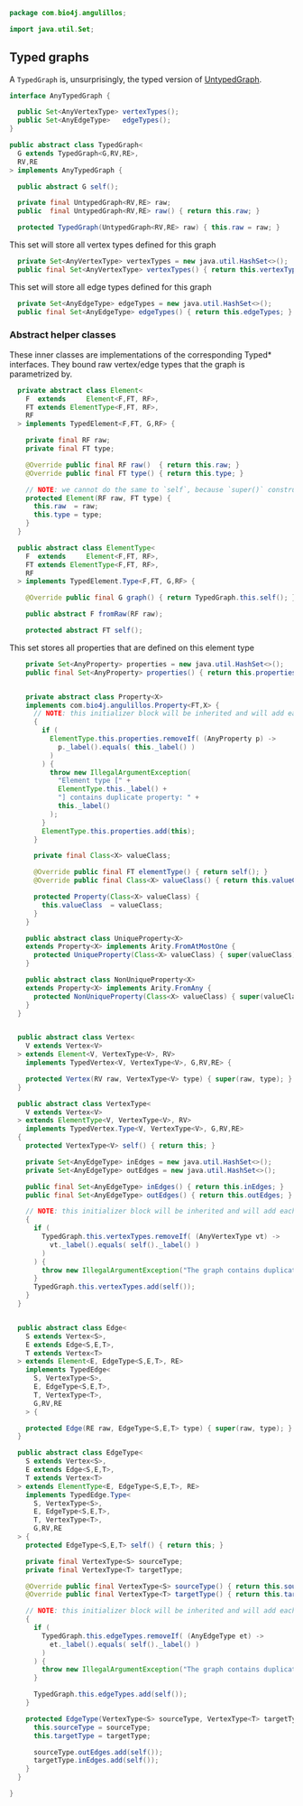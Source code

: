 
```java
package com.bio4j.angulillos;

import java.util.Set;
```


## Typed graphs

A `TypedGraph` is, unsurprisingly, the typed version of [UntypedGraph](UntypedGraph.java.md).


```java
interface AnyTypedGraph {

  public Set<AnyVertexType> vertexTypes();
  public Set<AnyEdgeType>   edgeTypes();
}

public abstract class TypedGraph<
  G extends TypedGraph<G,RV,RE>,
  RV,RE
> implements AnyTypedGraph {

  public abstract G self();

  private final UntypedGraph<RV,RE> raw;
  public  final UntypedGraph<RV,RE> raw() { return this.raw; }

  protected TypedGraph(UntypedGraph<RV,RE> raw) { this.raw = raw; }
```

This set will store all vertex types defined for this graph

```java
  private Set<AnyVertexType> vertexTypes = new java.util.HashSet<>();
  public final Set<AnyVertexType> vertexTypes() { return this.vertexTypes; }
```

This set will store all edge types defined for this graph

```java
  private Set<AnyEdgeType> edgeTypes = new java.util.HashSet<>();
  public final Set<AnyEdgeType> edgeTypes() { return this.edgeTypes; }
```

### Abstract helper classes

These inner classes are implementations of the corresponding Typed* interfaces.
They bound raw vertex/edge types that the graph is parametrized by.


```java
  private abstract class Element<
    F  extends     Element<F,FT, RF>,
    FT extends ElementType<F,FT, RF>,
    RF
  > implements TypedElement<F,FT, G,RF> {

    private final RF raw;
    private final FT type;

    @Override public final RF raw()  { return this.raw; }
    @Override public final FT type() { return this.type; }

    // NOTE: we cannot do the same to `self`, because `super()` constructor cannot refer to `this`
    protected Element(RF raw, FT type) {
      this.raw  = raw;
      this.type = type;
    }
  }

  public abstract class ElementType<
    F  extends     Element<F,FT, RF>,
    FT extends ElementType<F,FT, RF>,
    RF
  > implements TypedElement.Type<F,FT, G,RF> {

    @Override public final G graph() { return TypedGraph.this.self(); }

    public abstract F fromRaw(RF raw);

    protected abstract FT self();
```

This set stores all properties that are defined on this element type

```java
    private Set<AnyProperty> properties = new java.util.HashSet<>();
    public final Set<AnyProperty> properties() { return this.properties; }


    private abstract class Property<X>
    implements com.bio4j.angulillos.Property<FT,X> {
      // NOTE: this initializer block will be inherited and will add each vertex type to the set
      {
        if (
          ElementType.this.properties.removeIf( (AnyProperty p) ->
            p._label().equals( this._label() )
          )
        ) {
          throw new IllegalArgumentException(
            "Element type [" +
            ElementType.this._label() +
            "] contains duplicate property: " +
            this._label()
          );
        }
        ElementType.this.properties.add(this);
      }

      private final Class<X> valueClass;

      @Override public final FT elementType() { return self(); }
      @Override public final Class<X> valueClass() { return this.valueClass; }

      protected Property(Class<X> valueClass) {
        this.valueClass  = valueClass;
      }
    }

    public abstract class UniqueProperty<X>
    extends Property<X> implements Arity.FromAtMostOne {
      protected UniqueProperty(Class<X> valueClass) { super(valueClass); }
    }

    public abstract class NonUniqueProperty<X>
    extends Property<X> implements Arity.FromAny {
      protected NonUniqueProperty(Class<X> valueClass) { super(valueClass); }
    }
  }


  public abstract class Vertex<
    V extends Vertex<V>
  > extends Element<V, VertexType<V>, RV>
    implements TypedVertex<V, VertexType<V>, G,RV,RE> {

    protected Vertex(RV raw, VertexType<V> type) { super(raw, type); }
  }

  public abstract class VertexType<
    V extends Vertex<V>
  > extends ElementType<V, VertexType<V>, RV>
    implements TypedVertex.Type<V, VertexType<V>, G,RV,RE>
  {
    protected VertexType<V> self() { return this; }

    private Set<AnyEdgeType> inEdges = new java.util.HashSet<>();
    private Set<AnyEdgeType> outEdges = new java.util.HashSet<>();

    public final Set<AnyEdgeType> inEdges() { return this.inEdges; }
    public final Set<AnyEdgeType> outEdges() { return this.outEdges; }

    // NOTE: this initializer block will be inherited and will add each vertex type to the set
    {
      if (
        TypedGraph.this.vertexTypes.removeIf( (AnyVertexType vt) ->
          vt._label().equals( self()._label() )
        )
      ) {
        throw new IllegalArgumentException("The graph contains duplicate vertex type: " + self()._label());
      }
      TypedGraph.this.vertexTypes.add(self());
    }
  }


  public abstract class Edge<
    S extends Vertex<S>,
    E extends Edge<S,E,T>,
    T extends Vertex<T>
  > extends Element<E, EdgeType<S,E,T>, RE>
    implements TypedEdge<
      S, VertexType<S>,
      E, EdgeType<S,E,T>,
      T, VertexType<T>,
      G,RV,RE
    > {

    protected Edge(RE raw, EdgeType<S,E,T> type) { super(raw, type); }
  }

  public abstract class EdgeType<
    S extends Vertex<S>,
    E extends Edge<S,E,T>,
    T extends Vertex<T>
  > extends ElementType<E, EdgeType<S,E,T>, RE>
    implements TypedEdge.Type<
      S, VertexType<S>,
      E, EdgeType<S,E,T>,
      T, VertexType<T>,
      G,RV,RE
  > {
    protected EdgeType<S,E,T> self() { return this; }

    private final VertexType<S> sourceType;
    private final VertexType<T> targetType;

    @Override public final VertexType<S> sourceType() { return this.sourceType; }
    @Override public final VertexType<T> targetType() { return this.targetType; }

    // NOTE: this initializer block will be inherited and will add each edge type to the set
    {
      if (
        TypedGraph.this.edgeTypes.removeIf( (AnyEdgeType et) ->
          et._label().equals( self()._label() )
        )
      ) {
        throw new IllegalArgumentException("The graph contains duplicate edge type: " + self()._label());
      }

      TypedGraph.this.edgeTypes.add(self());
    }

    protected EdgeType(VertexType<S> sourceType, VertexType<T> targetType) {
      this.sourceType = sourceType;
      this.targetType = targetType;

      sourceType.outEdges.add(self());
      targetType.inEdges.add(self());
    }
  }

}

```




[test/java/com/bio4j/angulillos/Twitter.java]: ../../../../../test/java/com/bio4j/angulillos/Twitter.java.md
[test/java/com/bio4j/angulillos/TwitterGraphTestSuite.java]: ../../../../../test/java/com/bio4j/angulillos/TwitterGraphTestSuite.java.md
[main/java/com/bio4j/angulillos/Arity.java]: Arity.java.md
[main/java/com/bio4j/angulillos/UntypedGraphSchema.java]: UntypedGraphSchema.java.md
[main/java/com/bio4j/angulillos/AnyElementType.java]: AnyElementType.java.md
[main/java/com/bio4j/angulillos/UntypedGraph.java]: UntypedGraph.java.md
[main/java/com/bio4j/angulillos/TypedEdgeIndex.java]: TypedEdgeIndex.java.md
[main/java/com/bio4j/angulillos/Labeled.java]: Labeled.java.md
[main/java/com/bio4j/angulillos/TypedVertexIndex.java]: TypedVertexIndex.java.md
[main/java/com/bio4j/angulillos/conversions.java]: conversions.java.md
[main/java/com/bio4j/angulillos/TypedVertexQuery.java]: TypedVertexQuery.java.md
[main/java/com/bio4j/angulillos/QueryPredicate.java]: QueryPredicate.java.md
[main/java/com/bio4j/angulillos/AnyEdgeType.java]: AnyEdgeType.java.md
[main/java/com/bio4j/angulillos/TypedGraph.java]: TypedGraph.java.md
[main/java/com/bio4j/angulillos/AnyProperty.java]: AnyProperty.java.md
[main/java/com/bio4j/angulillos/AnyVertexType.java]: AnyVertexType.java.md
[main/java/com/bio4j/angulillos/TypedElementIndex.java]: TypedElementIndex.java.md